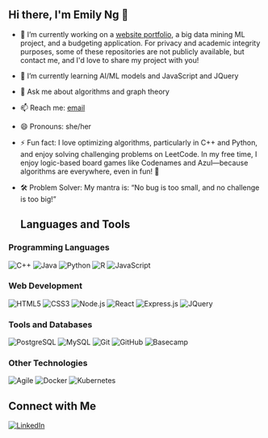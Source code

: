 ## Hi there, I'm Emily Ng 👋

<!--
**emilylienhuang/emilylienhuang** is a ✨ _special_ ✨ repository because its `README.md` (this file) appears on your GitHub profile.

Here are some ideas to get you started:

- 🔭 I’m currently working on a website portfolio, a big data mining ML project, and a budgeting application.
- 🌱 I’m currently learning AI/ML models and JavaScript and JQuery
- 👯 I’m looking to collaborate on ...
- 🤔 I’m looking for help with ...
- 💬 Ask me about ...
- 📫 How to reach me: ...
- 😄 Pronouns: she/her
- ⚡ Fun fact: ...
-->
- 🔭 I’m currently working on a [website portfolio](https://github.com/emilylienhuang/WebsitePortfolio), a big data mining ML project, and a budgeting application. For privacy and academic integrity purposes, some of these repositories are not publicly available, but contact me, and I'd love to share my project with you!
- 🌱 I’m currently learning AI/ML models and JavaScript and JQuery
- 💬 Ask me about algorithms and graph theory
- 📫 Reach me: [email](mailto:eng@uccs.edu)
- 😄 Pronouns: she/her
- ⚡ Fun fact: I love optimizing algorithms, particularly in C++ and Python, and enjoy solving challenging problems on LeetCode. In my free time, I enjoy logic-based board games like Codenames and Azul—because algorithms are everywhere, even in fun! 🎲
- 🛠️ Problem Solver: My mantra is: “No bug is too small, and no challenge is too big!”

  ## Languages and Tools

### Programming Languages
<p align="left">
  <img src="https://img.shields.io/badge/C++-00599C?style=for-the-badge&logo=cplusplus&logoColor=white" alt="C++" />
  <img src="https://img.shields.io/badge/Java-007396?style=for-the-badge&logo=java&logoColor=white" alt="Java" />
  <img src="https://img.shields.io/badge/Python-3776AB?style=for-the-badge&logo=python&logoColor=white" alt="Python" />
  <img src="https://img.shields.io/badge/R-276DC3?style=for-the-badge&logo=r&logoColor=white" alt="R" />
  <img src="https://img.shields.io/badge/JavaScript-F7DF1E?style=for-the-badge&logo=javascript&logoColor=black" alt="JavaScript" />
</p>

### Web Development
<p align="left">
  <img src="https://img.shields.io/badge/HTML5-E34F26?style=for-the-badge&logo=html5&logoColor=white" alt="HTML5" />
  <img src="https://img.shields.io/badge/CSS3-1572B6?style=for-the-badge&logo=css3&logoColor=white" alt="CSS3" />
  <img src="https://img.shields.io/badge/Node.js-339933?style=for-the-badge&logo=nodedotjs&logoColor=white" alt="Node.js" />
  <img src="https://img.shields.io/badge/React-61DAFB?style=for-the-badge&logo=react&logoColor=black" alt="React" />
  <img src="https://img.shields.io/badge/Express.js-000000?style=for-the-badge&logo=express&logoColor=white" alt="Express.js" />
  <img src="https://img.shields.io/badge/JQuery-0769AD?style=for-the-badge&logo=jquery&logoColor=white" alt="JQuery" />
</p>

### Tools and Databases
<p align="left">
  <img src="https://img.shields.io/badge/PostgreSQL-4169E1?style=for-the-badge&logo=postgresql&logoColor=white" alt="PostgreSQL" />
  <img src="https://img.shields.io/badge/MySQL-4479A1?style=for-the-badge&logo=mysql&logoColor=white" alt="MySQL" />
  <img src="https://img.shields.io/badge/Git-F05032?style=for-the-badge&logo=git&logoColor=white" alt="Git" />
  <img src="https://img.shields.io/badge/GitHub-181717?style=for-the-badge&logo=github&logoColor=white" alt="GitHub" />
  <img src="https://img.shields.io/badge/Basecamp-98C1D9?style=for-the-badge&logo=basecamp&logoColor=black" alt="Basecamp" />
</p>

### Other Technologies
<p align="left">
  <img src="https://img.shields.io/badge/Agile-3178C6?style=for-the-badge&logo=scrum&logoColor=white" alt="Agile" />
  <img src="https://img.shields.io/badge/Docker-2496ED?style=for-the-badge&logo=docker&logoColor=white" alt="Docker" />
  <img src="https://img.shields.io/badge/Kubernetes-326CE5?style=for-the-badge&logo=kubernetes&logoColor=white" alt="Kubernetes" />
</p>

## Connect with Me

[![LinkedIn](https://img.shields.io/badge/LinkedIn-0A66C2?style=for-the-badge&logo=linkedin&logoColor=white)](https://www.linkedin.com/in/emily-ng-ung-020524135/)
